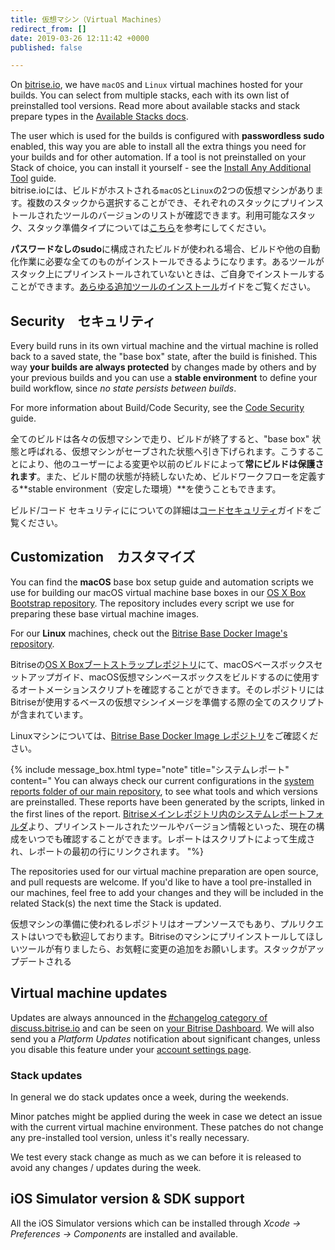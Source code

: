 ```yaml
---
title: 仮想マシン（Virtual Machines）
redirect_from: []
date: 2019-03-26 12:11:42 +0000
published: false

---
```

On [bitrise.io](https://www.bitrise.io), we have `macOS` and `Linux` virtual machines hosted for your builds. You can select from multiple stacks, each with its own list of preinstalled tool versions. Read more about available stacks and stack prepare types in the [Available Stacks docs](/infrastructure/available-stacks/).

The user which is used for the builds is configured with **passwordless sudo** enabled, this way you are able to install all the extra things you need for your builds and for other automation. If a tool is not preinstalled on your Stack of choice, you can install it yourself - see the [Install Any Additional Tool](/tips-and-tricks/install-additional-tools/) guide.  
bitrise.ioには、ビルドがホストされる`macOS`と`Linux`の2つの仮想マシンがあります。複数のスタックから選択することができ、それぞれのスタックにプリインストールされたツールのバージョンのリストが確認できます。利用可能なスタック、スタック準備タイプについては[こちら](/infrastructure/available-stacks/)を参考にしてください。

**パスワードなしのsudo**に構成されたビルドが使われる場合、ビルドや他の自動化作業に必要な全てのものがインストールできるようになります。あるツールがスタック上にプリインストールされていないときは、ご自身でインストールすることができます。[あらゆる追加ツールのインストール](/tips-and-tricks/install-additional-tools/)ガイドをご覧ください。

## Security　セキュリティ

Every build runs in its own virtual machine and the virtual machine is rolled back to a saved state, the "base box" state, after the build is finished. This way **your builds are always protected** by changes made by others and by your previous builds and you can use a **stable environment** to define your build workflow, since _no state persists between builds_.

For more information about Build/Code Security, see the [Code Security](/getting-started/code-security/) guide.

全てのビルドは各々の仮想マシンで走り、ビルドが終了すると、"base box" 状態と呼ばれる、仮想マシンがセーブされた状態へ引き下げられます。こうすることにより、他のユーザーによる変更や以前のビルドによって**常にビルドは保護されます**。また、ビルド間の状態が持続しないため、ビルドワークフローを定義する**stable environment（安定した環境）**を使うこともできます。

ビルド/コード セキュリティにについての詳細は[コードセキュリティ](/getting-started/code-security/)ガイドをご覧ください。

## Customization　カスタマイズ

You can find the **macOS** base box setup guide and automation scripts we use for building our macOS virtual machine base boxes in our [OS X Box Bootstrap repository](https://github.com/bitrise-io/osx-box-bootstrap). The repository includes every script we use for preparing these base virtual machine images.

For our **Linux** machines, check out the [Bitrise Base Docker Image's repository](https://github.com/bitrise-docker/bitrise-base).

Bitriseの[OS X Boxブートストラップレポジトリ](https://github.com/bitrise-io/osx-box-bootstrap)にて、macOSベースボックスセットアップガイド、macOS仮想マシンベースボックスをビルドするのに使用するオートメーションスクリプトを確認することができます。そのレポジトリにはBitriseが使用するベースの仮想マシンイメージを準備する際の全てのスクリプトが含まれています。

Linuxマシンについては、[Bitrise Base Docker Image レポジトリ](https://github.com/bitrise-docker/bitrise-base)をご確認ください。

{% include message_box.html type="note" title="システムレポート" content=" You can always check our current configurations in the [system reports folder of our main repository](https://github.com/bitrise-io/bitrise.io/tree/master/system_reports), to see what tools and which versions are preinstalled. These reports have been generated by the scripts, linked in the first lines of the report. [Bitriseメインレポジトリ内のシステムレポートフォルダ](https://github.com/bitrise-io/bitrise.io/tree/master/system_reports)より、プリインストールされたツールやバージョン情報といった、現在の構成をいつでも確認することができます。レポートはスクリプトによって生成され、レポートの最初の行にリンクされます。 "%}

The repositories used for our virtual machine preparation are open source, and pull requests are welcome. If you'd like to have a tool pre-installed in our machines, feel free to add your changes and they will be included in the related Stack(s) the next time the Stack is updated.

仮想マシンの準備に使われるレポジトリはオープンソースでもあり、プルリクエストはいつでも歓迎しております。Bitriseのマシンにプリインストールしてほしいツールが有りましたら、お気軽に変更の追加をお願いします。スタックがアップデートされる

## Virtual machine updates

Updates are always announced in the [#changelog category of discuss.bitrise.io](https://discuss.bitrise.io/c/changelog) and can be seen on [your Bitrise Dashboard](https://www.bitrise.io/dashboard). We will also send you a _Platform Updates_ notification about significant changes, unless you disable this feature under your [account settings page](https://www.bitrise.io/me/profile).

### Stack updates

In general we do stack updates once a week, during the weekends.

Minor patches might be applied during the week in case we detect an issue with the current virtual machine environment. These patches do not change any pre-installed tool version, unless it's really necessary.

We test every stack change as much as we can before it is released to avoid any changes / updates during the week.

## iOS Simulator version & SDK support

All the iOS Simulator versions which can be installed through _Xcode -> Preferences -> Components_ are installed and available.